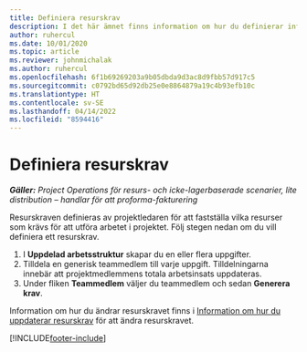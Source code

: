 ```yaml
---
title: Definiera resurskrav
description: I det här ämnet finns information om hur du definierar information om resurskrav.
author: ruhercul
ms.date: 10/01/2020
ms.topic: article
ms.reviewer: johnmichalak
ms.author: ruhercul
ms.openlocfilehash: 6f1b69269203a9b05dbda9d3ac8d9fbb57d917c5
ms.sourcegitcommit: c0792bd65d92db25e0e8864879a19c4b93efb10c
ms.translationtype: HT
ms.contentlocale: sv-SE
ms.lasthandoff: 04/14/2022
ms.locfileid: "8594416"
---
```

# <a name="define-resource-requirements"></a>Definiera resurskrav

_**Gäller:** Project Operations för resurs- och icke-lagerbaserade scenarier, lite distribution – handlar för att proforma-fakturering_

Resurskraven definieras av projektledaren för att fastställa vilka resurser som krävs för att utföra arbetet i projektet. Följ stegen nedan om du vill definiera ett resurskrav.

1.  I **Uppdelad arbetsstruktur** skapar du en eller flera uppgifter.
2.  Tilldela en generisk teammedlem till varje uppgift. Tilldelningarna innebär att projektmedlemmens totala arbetsinsats uppdateras.
3.  Under fliken **Teammedlem** väljer du teammedlem och sedan **Generera krav**.

Information om hur du ändrar resurskravet finns i [Information om hur du uppdaterar resurskrav](define-resource-requirements.md) för att ändra resurskravet.

[!INCLUDE[footer-include](../includes/footer-banner.md)]